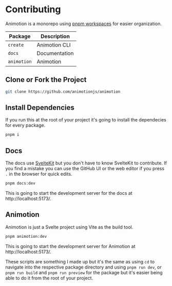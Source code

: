 # Contributing

Animotion is a monorepo using [pnpm workspaces](https://pnpm.io/workspaces) for easier organization.

| Package     | Description   |
| ----------- | ------------- |
| `create`    | Animotion CLI |
| `docs`      | Documentation |
| `animotion` | Animotion     |

## Clone or Fork the Project

```sh
git clone https://github.com/animotionjs/animotion
```

## Install Dependencies

If you run this at the root of your project it's going to install the dependecies for every package.

```sh
pnpm i
```

## Docs

The docs use [SvelteKit](https://kit.svelte.dev/) but you don't have to know SvelteKit to contribute. If you find a mistake you can use the GitHub UI or the web editor if you press `.` in the browser for quick edits.

```sh
pnpm docs:dev
```

This is going to start the development server for the docs at http://localhost:5173/.

## Animotion

Animotion is just a Svelte project using Vite as the build tool.

```sh
pnpm animotion:dev
```

This is going to start the development server for Animotion at http://localhost:5173/.

These scripts are something I made up but it's the same as using `cd` to navigate into the respective package directory and using `pnpm run dev`, or `pnpm run build` and `pnpm run preview` for the package but it's easier being able to do it from the root of your project.
